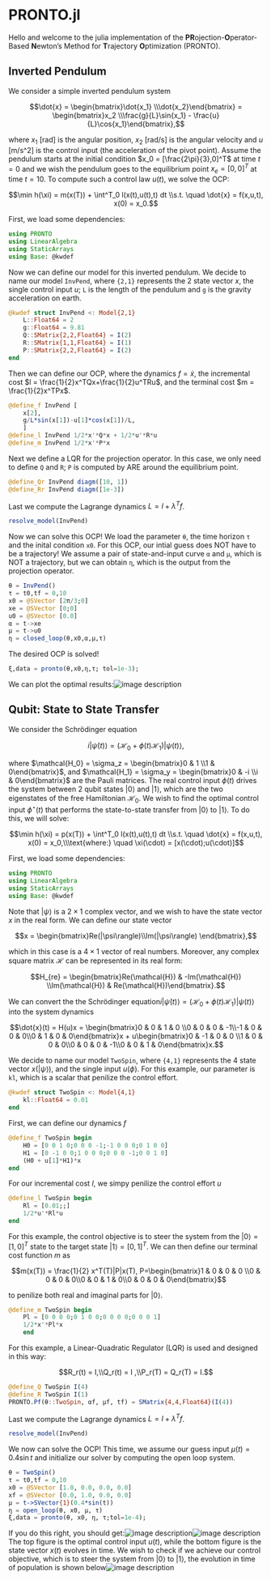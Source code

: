 # PRONTO.jl
Hello and welcome to the julia implementation of the **PR**ojection-**O**perator-Based **N**ewton’s Method for **T**rajectory **O**ptimization (PRONTO).
## Inverted Pendulum
We consider a simple inverted pendulum system
```math
\dot{x} = \begin{bmatrix}\dot{x_1} \\\dot{x_2}\end{bmatrix} = \begin{bmatrix}x_2 \\\frac{g}{L}\sin{x_1} - \frac{u}{L}\cos{x_1}\end{bmatrix},
```
where $x_1$ [rad] is the angular position, $x_2$ [rad/s] is the angular velocity and $u$ [m/s^2] is the control input (the acceleration of the pivot point). Assume the pendulum starts at the initial condition $x_0 = [\frac{2\pi}{3},0]^T$ at time $t=0$ and we wish the pendulum goes to the equilibrium point $x_e = [0,0]^T$ at time $t=10$. To compute such a control law $u(t)$, we solve the OCP:
```math
\min h(\xi) = m(x(T)) + \int^T_0 l(x(t),u(t),t) dt \\s.t. \quad \dot{x} = f(x,u,t), x(0) = x_0.
```
First, we load some dependencies:
```julia
using PRONTO
using LinearAlgebra
using StaticArrays
using Base: @kwdef
```

Now we can define our model for this inverted pendulum. We decide to name our model `InvPend`, where `{2,1}` represents the 2 state vector $x$, the single control input $u$; `L` is the length of the pendulum and `g` is the gravity acceleration on earth. 
```julia
@kwdef struct InvPend <: Model{2,1} 
    L::Float64 = 2 
    g::Float64 = 9.81 
    Q::SMatrix{2,2,Float64} = I(2) 
    R::SMatrix{1,1,Float64} = I(1) 
    P::SMatrix{2,2,Float64} = I(2)
end
```
Then we can define our OCP, where the dynamics $f = \dot{x}$, the incremental cost $l = \frac{1}{2}x^TQx+\frac{1}{2}u^TRu$, and the terminal cost $m = \frac{1}{2}x^TPx$.
```julia
@define_f InvPend [ 
    x[2], 
    g/L*sin(x[1])-u[1]*cos(x[1])/L,
    ]
@define_l InvPend 1/2*x'*Q*x + 1/2*u'*R*u
@define_m InvPend 1/2*x'*P*x
```
Next we define a LQR for the projection operator. In this case, we only need to define `Q` and `R`; `P` is computed by ARE around the equilibrium point.
```julia
@define_Qr InvPend diagm([10, 1])
@define_Rr InvPend diagm([1e-3])
```
Last we compute the Lagrange dynamics $L = l + \lambda^Tf$.
```julia
resolve_model(InvPend)
```
Now we can solve this OCP! We load the parameter `θ`, the time horizon `τ` and the inital condition `x0`. For this OCP, our intial guess does NOT have to be a trajectory! We assume a pair of state-and-input curve `α` and `μ`, which is NOT a trajectory, but we can obtain `η`, which is the output from the projection operator.
```julia
θ = InvPend() 
τ = t0,tf = 0,10
x0 = @SVector [2π/3;0]
xe = @SVector [0;0]
u0 = @SVector [0.0]
α = t->xe
μ = t->u0
η = closed_loop(θ,x0,α,μ,τ)
```
The desired OCP is solved!
```julia
ξ,data = pronto(θ,x0,η,τ; tol=1e-3);
```
We can plot the optimal results:![image description](./inv_pend.png)

## Qubit: State to State Transfer
We consider the Schrödinger equation
```math
i|\dot{\psi}(t)\rangle = (\mathcal{H_0} + \phi(t)\mathcal{H_1})|\psi(t)\rangle,
```
where $\mathcal{H_0} = \sigma_z = \begin{bmatrix}0 & 1 \\1 & 0\end{bmatrix}$, and $\mathcal{H_1} = \sigma_y = \begin{bmatrix}0 & -i \\i & 0\end{bmatrix}$ are the Pauli matrices. The real control input $\phi(t)$ drives the system between 2 qubit states $|0\rangle$ and $|1\rangle$, which are the two eigenstates of the free Hamiltonian $\mathcal{H_0}$. We wish to find the optimal control input $\phi^{\star}(t)$ that performs the state-to-state transfer from $|0\rangle$ to $|1\rangle$. To do this, we will solve:
```math
\min h(\xi) = p(x(T)) + \int^T_0 l(x(t),u(t),t) dt \\s.t. \quad \dot{x} = f(x,u,t), x(0) = x_0,\\\text{where:} \quad \xi(\cdot) = [x(\cdot);u(\cdot)]
```
First, we load some dependencies:
```julia
using PRONTO
using LinearAlgebra
using StaticArrays
using Base: @kwdef
```
Note that $|\psi \rangle$ is a $2 \times 1$ complex vector, and we wish to have the state vector $x$ in the real form. We can define our state vector 
```math
x = \begin{bmatrix}Re(|\psi\rangle)\\Im(|\psi\rangle) \end{bmatrix},
``` 
which in this case is a $4 \times 1$ vector of real numbers. Moreover, any complex square matrix $\mathcal{H}$ can be represented in its real form:
```math
H_{re} = \begin{bmatrix}Re(\mathcal{H}) & -Im(\mathcal{H}) \\Im(\mathcal{H}) & Re(\mathcal{H})\end{bmatrix}.
```
We can convert the the Schrödinger equation$i|\dot{\psi}(t)\rangle = (\mathcal{H_0} + \phi(t)\mathcal{H_1})|\psi(t)\rangle$ into the system dynamics 
```math
\dot{x}(t) = H(u)x = \begin{bmatrix}0 & 0 & 1 & 0 \\0 & 0 & 0 & -1\\-1 & 0 & 0 & 0\\0 & 1 & 0 & 0\end{bmatrix}x + u\begin{bmatrix}0 & -1 & 0 & 0 \\1 & 0 & 0 & 0\\0 & 0 & 0 & -1\\0 & 0 & 1 & 0\end{bmatrix}x.
```

We decide to name our model `TwoSpin`, where `{4,1}` represents the 4 state vector $x (|\psi\rangle)$, and the single input $u (\phi)$. For this example, our parameter is `kl`, which is a scalar that penilize the control effort.
```julia
@kwdef struct TwoSpin <: Model{4,1} 
    kl::Float64 = 0.01
end
```
First, we can define our dynamics $f$
```julia
@define_f TwoSpin begin 
    H0 = [0 0 1 0;0 0 0 -1;-1 0 0 0;0 1 0 0] 
    H1 = [0 -1 0 0;1 0 0 0;0 0 0 -1;0 0 1 0] 
    (H0 + u[1]*H1)*x
end
```
For our incremental cost $l$, we simpy penilize the control effort $u$
```julia
@define_l TwoSpin begin 
    Rl = [0.01;;] 
    1/2*u'*Rl*u
end
```
For this example, the control objective is to steer the system from the $|0\rangle = [1, 0]^T$ state to the target state $|1\rangle = [0, 1]^T$. We can then define our terminal cost function $m$ as 
```math
m(x(T)) = \frac{1}{2} x^T(T)|P|x(T), P=\begin{bmatrix}1 & 0 & 0 & 0 \\0 & 0 & 0 & 0\\0 & 0 & 1 & 0\\0 & 0 & 0 & 0\end{bmatrix}
```
to penilize both real and imaginal parts for $|0\rangle$.
```julia
@define_m TwoSpin begin 
    Pl = [0 0 0 0;0 1 0 0;0 0 0 0;0 0 0 1] 
    1/2*x'*Pl*x
    end
```

For this example, a Linear-Quadratic Regulator (LQR) is used and designed in this way:
```math
R_r(t) = I,\\Q_r(t) = I ,\\P_r(T) = Q_r(T) = I.
``` 
```julia
@define_Q TwoSpin I(4)
@define_R TwoSpin I(1)
PRONTO.Pf(θ::TwoSpin, αf, μf, tf) = SMatrix{4,4,Float64}(I(4))
```
Last we compute the Lagrange dynamics $L = l + \lambda^Tf$.
```julia
resolve_model(InvPend)
```
We now can solve the OCP! This time, we assume our guess input $\mu(t)=0.4\sin{t}$ and initialize our solver by computing the open loop system.
```julia
θ = TwoSpin() 
τ = t0,tf = 0,10 
x0 = @SVector [1.0, 0.0, 0.0, 0.0] 
xf = @SVector [0.0, 1.0, 0.0, 0.0] 
μ = t->SVector{1}(0.4*sin(t)) 
η = open_loop(θ, x0, μ, τ) 
ξ,data = pronto(θ, x0, η, τ;tol=1e-4);
```


If you do this right, you should get:![image description](./Uopt.png)![image description](./Xopt.png)
The top figure is the optimal control input $u(t)$, while the bottom figure is the state vector $x(t)$ evolves in time. We wish to check if we achieve our control objective, which is to steer the system from $|0\rangle$ to $|1\rangle$, the evolution in time of population is shown below![image description](./Popt.png) 
